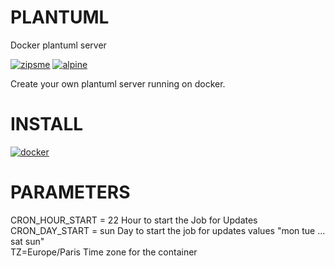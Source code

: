 # PLANTUML  
Docker plantuml server 

[![zipsme](https://img.shields.io/static/v1?label=based_on&message=plantuml&color=blue)](https://plantuml.com/fr/) 
[![alpine](https://img.shields.io/static/v1?label=using&message=plantuml-server&color=orange)](https://github.com/plantuml/plantuml-server) 

Create your own plantuml server running on docker. 
 
# INSTALL 
[![docker](https://img.shields.io/static/v1?label=docker&message=plantuml&color=green)](https://registry.hub.docker.com/r/goodlinux/plantuml) 
 
# PARAMETERS 

 CRON_HOUR_START = 22        Hour to start the Job for Updates  
 CRON_DAY_START = sun        Day to start the job for updates values "mon tue ... sat sun"  
 TZ=Europe/Paris             Time zone for the container 
